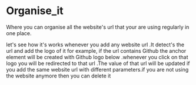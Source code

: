 # Organise_it
Where you can organise all  the website's url that your are using regularly in one place.

let's see how it's works whenever you add any  website url .It detect's the url  and add the logo of it for example, if the url contains Github the anchor element  will be created with Github logo below .whenever you click on  that logo you will be redirected to that url .The value of that url  will be updated if  you add the same website url with different parameters.if you are not using the website anymore then you can delete it 

